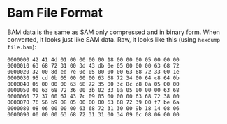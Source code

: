 # Bam File Format

BAM data is the same as SAM only compressed and in binary form. When converted, it looks just like SAM data. Raw, it looks like this (using `hexdump file.bam`):

```
0000000 42 41 4d 01 00 00 00 00 18 00 00 00 05 00 00 00
0000010 63 68 72 31 00 3d 43 db 0e 05 00 00 00 63 68 72
0000020 32 00 8d ed 7e 0e 05 00 00 00 63 68 72 33 00 1e
0000030 95 cd 0b 05 00 00 00 63 68 72 34 00 64 c8 64 0b
0000040 05 00 00 00 63 68 72 35 00 3c 8c c8 0a 05 00 00
0000050 00 63 68 72 36 00 3b 02 33 0a 05 00 00 00 63 68
0000060 72 37 00 67 43 7c 09 05 00 00 00 63 68 72 38 00
0000070 76 56 b9 08 05 00 00 00 63 68 72 39 00 f7 be 6a
0000080 08 06 00 00 00 63 68 72 31 30 00 9b 18 14 08 06
0000090 00 00 00 63 68 72 31 31 00 34 09 0c 08 06 00 00
```


